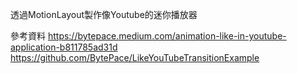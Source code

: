 透過MotionLayout製作像Youtube的迷你播放器

參考資料
https://bytepace.medium.com/animation-like-in-youtube-application-b811785ad31d
https://github.com/BytePace/LikeYouTubeTransitionExample
